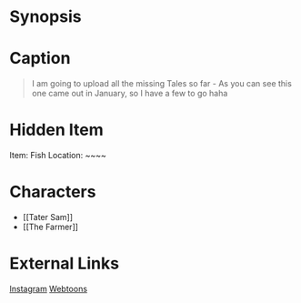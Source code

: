 # Synopsis


# Caption
> I am going to upload all the missing Tales so far - As you can see this one came out in January, so I have a few to go haha

# Hidden Item
Item: Fish
Location: ~~~~

# Characters
* [[Tater Sam]]
* [[The Farmer]]

# External Links
[Instagram](https://www.instagram.com/p/B66YREfj9RZ/)
[Webtoons](https://www.webtoons.com/en/challenge/twistwood-tales/26-tater-sams-resolution/viewer?title_no=344740&episode_no=29)